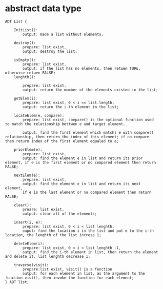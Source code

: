 # abstract data type 

    ADT List {
 
        InitList(): 
            output: made a list without elements;
 
        destroy():
            prepare: list exist,
            output: destroy the list;
 
        isEmpty(): 
            prepare: list exist,
            output: if the list has no elements, then retuen TURE, otherwise retuen FALSE;
        lenghth():

            prepare: list exist,
            output: return the number of the elements existed in the list;
        
        getElem(i): 
            prepare: list exist, 0 < i <= list.length,
            output: return the i-th element in the list;
        
        locateElem(e, compare):
            prepare: list exist, compare() is the optional function used to match the relationship bettwen e and target element.
        
            output: find the first element which matchs e with compare() relationship, then return the index of this element; if no compare then return index of the first element equaled to e;
        
        priorElem(e):
            prepare: list exist,
            output: find the element e in list and return its prior element, if e is the first element or no compared element then return FALSE;
        
        nextElem(e):
            prepare: list exist,
            output: find the element e in list and return its next element,
            if e is the last element or no compared element then return FALSE;
        
        clear():
            preare: list exist,
            output: clear all of the elements;
        
        insert(i, e):
            prepare: list exist, 0 < i < list lenghth,
            ouput: find the location i in the list and put e to the i-th location, the lenghth of the list increse 1;
        
        deleteElem(i):
            prepare: list exist, 0 < i < list lenghth -1,
            output: find the i-th element in list, then return the element and delete it. list lenghth decrease 1;
        
        traverse(visit):
            prepare:list exist, visit() is a function
            output: for each element in list, as the argument to the function vist(), then invoke the function for each element;
    } ADT list;